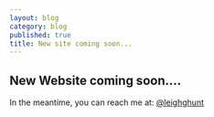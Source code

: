 ```yaml
---
layout: blog
category: blog
published: true
title: New site coming soon...
---
```


## New Website coming soon....

In the meantime, you can reach me at: [@leighghunt](http://twitter.com/leighghunt)